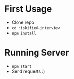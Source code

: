 # First Usage
* Clone repo
* `cd riskified-interview`
* `npm install`

# Running Server
* `npm start`
* Send requests :)

